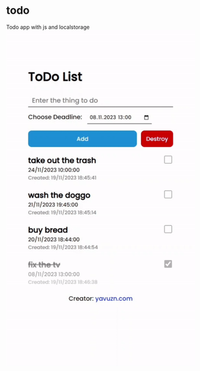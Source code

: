 # todo
Todo app with js and localstorage
![](https://github.com/Yavuz-json/todo/blob/main/demo.gif)

